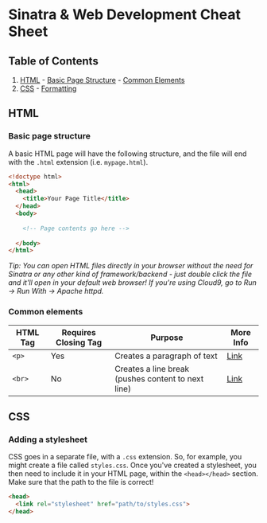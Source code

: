 # Sinatra & Web Development Cheat Sheet

## Table of Contents

  1. [HTML](#html)
    - [Basic Page Structure](#basic-page-structure)
    - [Common Elements](#common-elements)
  1. [CSS](#css)
    - [Formatting](#formatting)


## HTML

### Basic page structure

A basic HTML page will have the following structure, and the file will end with the `.html` extension (i.e. `mypage.html`).

```html
<!doctype html>
<html>
  <head>
    <title>Your Page Title</title>
  </head>
  <body>
  
    <!-- Page contents go here -->
  
  </body>
</html>
```

_Tip: You can open HTML files directly in your browser without the need for Sinatra or any other kind of framework/backend - just double click the file and it'll open in your default web browser! If you're using Cloud9, go to Run -> Run With -> Apache httpd._

### Common elements

| HTML Tag | Requires Closing Tag | Purpose | More Info |
| -------- | -------------------- | ------- | --------- |
| `<p>` | Yes | Creates a paragraph of text | [Link](http://www.w3schools.com/tags/tag_p.asp) |
| `<br>` | No | Creates a line break (pushes content to next line) | [Link](http://www.w3schools.com/tags/tag_br.asp) |

## CSS

### Adding a stylesheet

CSS goes in a separate file, with a `.css` extension. So, for example, you might create a file called `styles.css`. Once you've created a stylesheet, you then need to include it in your HTML page, within the `<head></head>` section. Make sure that the path to the file is correct!

```html
<head>
  <link rel="stylesheet" href="path/to/styles.css">
</head>
```

